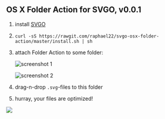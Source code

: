 ## OS X Folder Action for SVGO, v0.0.1

1. install [SVGO](https://github.com/svg/svgo)
2. `curl -sS https://rawgit.com/raphael22/svgo-osx-folder-action/master/install.sh | sh`
3. attach Folder Action to some folder:

    ![screenshot 1](https://raw.github.com/svg/svgo-osx-folder-action/master/screenshots/1.png)

    ![screenshot 2](https://raw.github.com/svg/svgo-osx-folder-action/master/screenshots/2.png)

4. drag-n-drop `.svg`-files to this folder
5. hurray, your files are optimized!

![](//mc.yandex.ru/watch/18561160)
